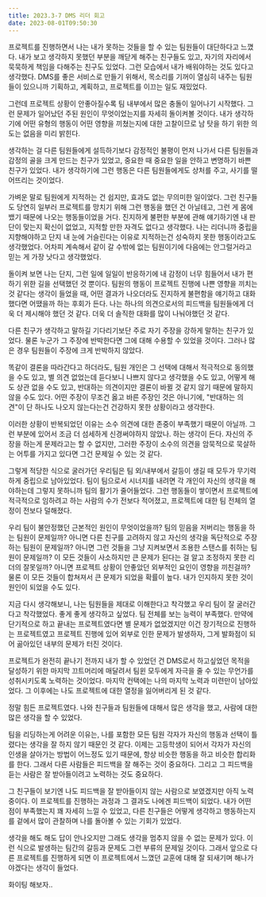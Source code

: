 ```yaml
---
title: 2023.3-7 DMS 리더 회고
date: 2023-08-01T09:50:30
---
```


프로젝트를 진행하면서 나는 내가 못하는 것들을 할 수 있는 팀원들이 대단하다고 느꼈다. 내가 보고 생각하지 못했던 부분을 깨닫게 해주는 친구들도 있고, 자기의 자리에서 묵묵하게 책임을 다해주는 친구도 있었다. 그런 모습에서 내가 배워야하는 것도 있다고 생각했다. DMS를 좋은 서비스로 만들기 위해서, 목소리를 기꺼이 열심히 내주는 팀원들이 있으니까 기획하고, 계획하고, 프로젝트를 이끄는 일도 재밌었다.

그런데 프로젝트 상황이 안좋아질수록 팀 내부에서 많은 충돌이 일어나기 시작했다. 그런 문제가 일어났던 주된 원인이 무엇이었는지를 자세히 돌이켜볼 것이다. 내가 생각하기에 어떤 유형의 행동이 어떤 영향을 끼쳤는지에 대한 고찰이므로 남 탓을 하기 위한 의도는 없음을 미리 밝힌다.


생각하는 걸 다른 팀원들에게 설득하기보다 감정적인 불평이 먼저 나가서 다른 팀원들과 감정의 골을 크게 만드는 친구가 있었고, 중요한 때 중요한 일을 안하고 변명하기 바쁜 친구가 있었다. 내가 생각하기에 그런 행동은 다른 팀원들에게도 상처를 주고, 사기를 떨어뜨리는 것이었다.



가벼운 말로 팀원에게 지적하는 건 쉽지만, 효과도 없는 무의미한 일이었다. 그런 친구들도 당연히 일부러 프로젝트를 망치기 위해 그런 행동을 했던 건 아닐테고, 그런 게 몸에 뱄기 때문에 나오는 행동들이었을 거다. 진지하게 불편한 부분에 관해 얘기하기엔 내 판단이 맞는지 확신이 없었고, 지적할 만한 자격도 없다고 생각했다. 나는 리더니까 중립을 지향해야하고 단지 내 눈에 거슬린다는 이유로 지적하는건 성숙하지 못한 행동이라고도 생각했었다. 어차피 계속해서 같이 갈 수밖에 없는 팀원이기에 다음에는 안그럴거라고 믿는 게 가장 낫다고 생각했었다.



돌이켜 보면 나는 단지, 그런 일에 일일이 반응하기에 내 감정이 너무 힘들어서 내가 편하기 위한 길을 선택했던 것 뿐이다. 팀원의 행동이 프로젝트 진행에 나쁜 영향을 끼치는 것 같다는 생각이 들었을 때, 어떤 결과가 나오더라도 진지하게 불편함을 얘기하고 대화했다면 어땠을까 하는 후회가 든다. 나는 하나의 의견으로서의 피드백을 팀원들에게 더욱 더 제시해야 했던 것 같다. 더욱 더 솔직한 대화를 많이 나눠야했던 것 같다.




다른 친구가 생각하고 말하길 기다리기보단 주로 자기 주장을 강하게 말하는 친구가 있었다. 물론 누군가 그 주장에 반박한다면 그에 대해 수용할 수 있었을 것이다. 그러나 많은 경우 팀원들이 주장에 크게 반박하지 않았다.



똑같이 결론을 따라간다고 하더라도, 팀원 개인은 그 선택에 대해서 적극적으로 동의했을 수도 있고, 별 의견 없었는데 듣다보니 나쁘지 않다고 생각했을 수도 있고, 어떻게 해도 상관 없을 수도 있고, 반대하는 의견이지만 결론이 바뀔 것 같지 않기 때문에 말하지 않을 수도 있다. 어떤 주장이 무조건 옳고 바른 주장인 것은 아니기에, "반대하는 의견"이 단 하나도 나오지 않는다는건 건강하지 못한 상황이라고 생각한다.



이러한 상황이 반복되었던 이유는 소수 의견에 대한 존중이 부족했기 때문이 아닐까. 그런 부분에 있어서 조금 더 섬세하게 신경써야하지 않았나. 하는 생각이 든다. 자신의 주장을 하는게 문제라고는 할 수 없지만, 그러한 주장이 소수의 의견을 암묵적으로 묵살하는 어투를 가지고 있다면 그건 문제일 수 있는 것 같다.



그렇게 적당한 식으로 굴러가던 우리팀은 팀 외/내부에서 갈등이 생길 때 모두가 무기력하게 중립으로 남아있었다. 팀이 팀으로서 시너지를 내려면 각 개인이 자신의 생각을 해야하는데 그렇지 못하니까 팀의 활기가 줄어들었다. 그런 행동들이 쌓이면서 프로젝트에 적극적으로 임하려고 하는 사람의 수가 전보다 적어졌고, 프로젝트에 대한 팀 전체의 열정이 전보다 덜해졌다.






우리 팀이 불안정했던 근본적인 원인이 무엇이었을까? 팀의 믿음을 저버리는 행동을 하는 팀원이 문제일까? 아니면 다른 친구를 고려하지 않고 자신의 생각을 독단적으로 주장하는 팀원이 문제일까? 아니면 그런 것들을 그냥 지켜보면서 조용한 스탠스를 취하는 팀원이 문제일까? 이 모든 것들이 사소하지만 큰 문제가 된다는 걸 알고 조정하지 못한 리더의 잘못일까? 아니면 프로젝트 상황이 안좋았던 외부적인 요인이 영향을 끼친걸까? 물론 이 모든 것들이 합쳐져서 큰 문제가 되었을 확률이 높다. 내가 인지하지 못한 것이 원인이 되었을 수도 있다.



지금 다시 생각해보니, 나는 팀원들을 제대로 이해한다고 착각했고 우리 팀이 잘 굴러간다고 착각했었다. 좋게 좋게 생각하고 싶었다. 팀 전체를 보는 능력이 부족했다. 만약에 단기적으로 하고 끝내는 프로젝트였다면 별 문제가 없었겠지만 이건 장기적으로 진행하는 프로젝트였고 프로젝트 진행에 있어 외부로 인한 문제가 발생하자, 그게 발화점이 되어 곪아있던 내부의 문제가 터진 것이다.



프로젝트가 완전히 끝나기 전까지 내가 할 수 있었던 건 DMS로서 하고싶었던 목적을 달성하기 위한 마지막 끄트머리에 매달려서 팀윈 모두에게 자극을 줄 수 있는 무언가를 성취시키도록 노력하는 것이었다. 마지막 컨택에는 나의 마지막 노력과 미련만이 남아있었다. 그 이후에는 나도 프로젝트에 대한 열정을 잃어버리게 된 것 같다.




정말 힘든 프로젝트였다. 나와 친구들과 팀원들에 대해서 많은 생각을 했고, 사람에 대한 많은 생각을 할 수 있었다.



팀을 리딩하는게 어려운 이유는, 나를 포함한 모든 팀원 각자가 자신의 행동과 선택이 틀렸다는 생각을 잘 하지 않기 때문인 것 같다. 이제는 고등학생이 되어서 각자가 자신의 인생을 살아가는 방법이 어느정도 있기 때문에, 항상 비슷한 행동을 하고 비슷한 합리화를 한다. 그래서 다른 사람들은 피드백을 잘 해주는 것이 중요하다. 그리고 그 피드백을 듣는 사람은 잘 받아들이려고 노력하는 것도 중요하다.



그 친구들이 보기엔 나도 피드백을 잘 받아들이지 않는 사람으로 보였겠지만 아직 노력중이다. 이 프로젝트를 진행하는 과정과 그 결과도 나에겐 피드백이 되었다. 내가 어떤 점이 부족했는지 꽤 자세히 느낄 수 있었고, 다른 친구들은 어떻게 생각하고 행동하는지를 겉에서 많이 관찰하며 나를 돌아볼 수 있는 기회가 있었다.




생각을 해도 해도 답이 안나오지만 그래도 생각을 멈추지 않을 수 없는 문제가 있다. 이런 식으로 발생하는 팀간의 갈등과 문제도 그런 부류의 문제일 것이다. 그래서 앞으로 다른 프로젝트를 진행하게 되면 이 프로젝트에서 느꼈던 교훈에 대해 잘 되새기며 해나가야겠다는 생각이 들었다.

화이팅 해보자..


